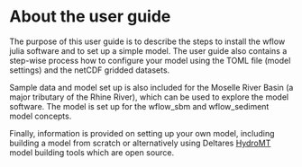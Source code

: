 # About the user guide

The purpose of this user guide is to describe the steps to install the wflow julia software
and to set up a simple model. The user guide also contains a step-wise process how to
configure your model using the TOML file (model settings) and the netCDF gridded datasets.

Sample data and model set up is also included for the Moselle River Basin (a major tributary
of the Rhine River), which can be used to explore the model software. The model is set up
for the wflow\_sbm and wflow\_sediment model concepts.

Finally, information is provided on setting up your own model, including building a model
from scratch or alternatively using Deltares [HydroMT](https://github.com/Deltares/hydromt)
model building tools which are open source.
